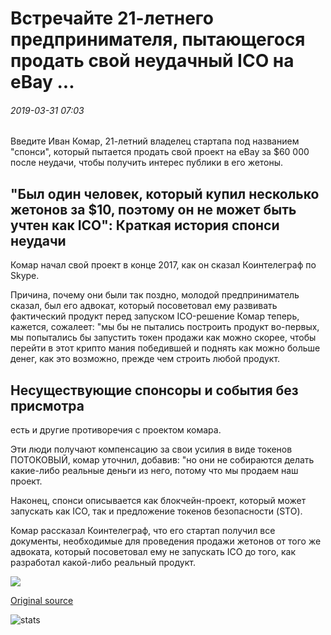 # Встречайте 21-летнего предпринимателя, пытающегося продать свой неудачный ICO на eBay ...

###### 2019-03-31 07:03

Введите Иван Комар, 21-летний владелец стартапа под названием "спонси", который пытается продать свой проект на eBay за $60 000 после неудачи, чтобы получить интерес публики в его жетоны.

## "Был один человек, который купил несколько жетонов за $10, поэтому он не может быть учтен как ICO": Краткая история спонси неудачи

Комар начал свой проект в конце 2017, как он сказал Коинтелеграф по Skype.

Причина, почему они были так поздно, молодой предприниматель сказал, был его адвокат, который посоветовал ему развивать фактический продукт перед запуском ICO-решение Комар теперь, кажется, сожалеет: "мы бы не пытались построить продукт во-первых, мы попытались бы запустить токен  продажи как можно скорее, чтобы перейти в этот крипто мания победившей и поднять как можно больше денег, как это возможно, прежде чем строить любой продукт.

## Несуществующие спонсоры и события без присмотра

есть и другие противоречия с проектом комара.

Эти люди получают компенсацию за свои усилия в виде токенов ПОТОКОВЫЙ, комар уточнил, добавив: "но они не собираются делать какие-либо реальные деньги из него, потому что мы продаем наш проект.

Наконец, спонси описывается как блокчейн-проект, который может запускать как ICO, так и предложение токенов безопасности (STO).

Комар рассказал Коинтелеграф, что его стартап получил все документы, необходимые для проведения продажи жетонов от того же адвоката, который посоветовал ему не запускать ICO до того, как разработал какой-либо реальный продукт.

![](https://s3.cointelegraph.com/storage/uploads/view/3edcdb5f2ddfc62cd1d0921e5d0ae6a5.png)

[Original source](https://cointelegraph.com/news/meet-the-21-year-old-entrepreneur-trying-to-sell-his-failed-ico-on-ebay)

![stats](https://c.statcounter.com/11760860/0/a89fa40b/1/ "stats")